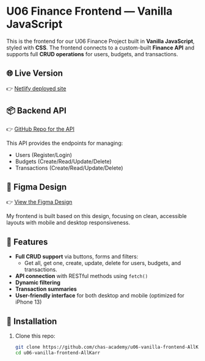 # U06 Finance Frontend — Vanilla JavaScript

This is the frontend for our U06 Finance Project built in **Vanilla JavaScript**, styled with **CSS**. The frontend connects to a custom-built **Finance API** and supports full **CRUD operations** for users, budgets, and transactions.

## 🌐 Live Version

👉 [Netlify deployed site](https://spiffy-biscuit-a6e8c0.netlify.app/index.html)

## 📦 Backend API

👉 [GitHub Repo for the API](https://github.com/AllKarr/Finance-API)

This API provides the endpoints for managing:
- Users (Register/Login)
- Budgets (Create/Read/Update/Delete)
- Transactions (Create/Read/Update/Delete)

## 🎨 Figma Design

👉 [View the Figma Design](https://www.figma.com/design/3OY2oIYts4BxfqXY95UfNJ/U06?node-id=0-1&p=f&t=rMMcH0PAXOKHzH0C-0)

My frontend is built based on this design, focusing on clean, accessible layouts with mobile and desktop responsiveness.

## 📌 Features

- **Full CRUD support** via buttons, forms and filters:
  - Get all, get one, create, update, delete for users, budgets, and transactions.
- **API connection** with RESTful methods using `fetch()`
- **Dynamic filtering**
- **Transaction summaries**
- **User-friendly interface** for both desktop and mobile (optimized for iPhone 13)

## 📂 Installation

1. Clone this repo:
   ```bash
   git clone https://github.com/chas-academy/u06-vanilla-frontend-AllKarr.git
   cd u06-vanilla-frontend-AllKarr
